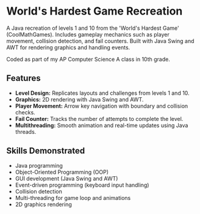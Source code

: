 # World's Hardest Game Recreation

A Java recreation of levels 1 and 10 from the 'World's Hardest Game' (CoolMathGames). Includes gameplay mechanics such as player movement, collision detection, and fail counters. Built with Java Swing and AWT for rendering graphics and handling events. 

Coded as part of my AP Computer Science A class in 10th grade.

## Features
- **Level Design:** Replicates layouts and challenges from levels 1 and 10.
- **Graphics:** 2D rendering with Java Swing and AWT.
- **Player Movement:** Arrow key navigation with boundary and collision checks.
- **Fail Counter:** Tracks the number of attempts to complete the level.
- **Multithreading:** Smooth animation and real-time updates using Java threads.

## Skills Demonstrated
- Java programming
- Object-Oriented Programming (OOP)
- GUI development (Java Swing and AWT)
- Event-driven programming (keyboard input handling)
- Collision detection
- Multi-threading for game loop and animations
- 2D graphics rendering
